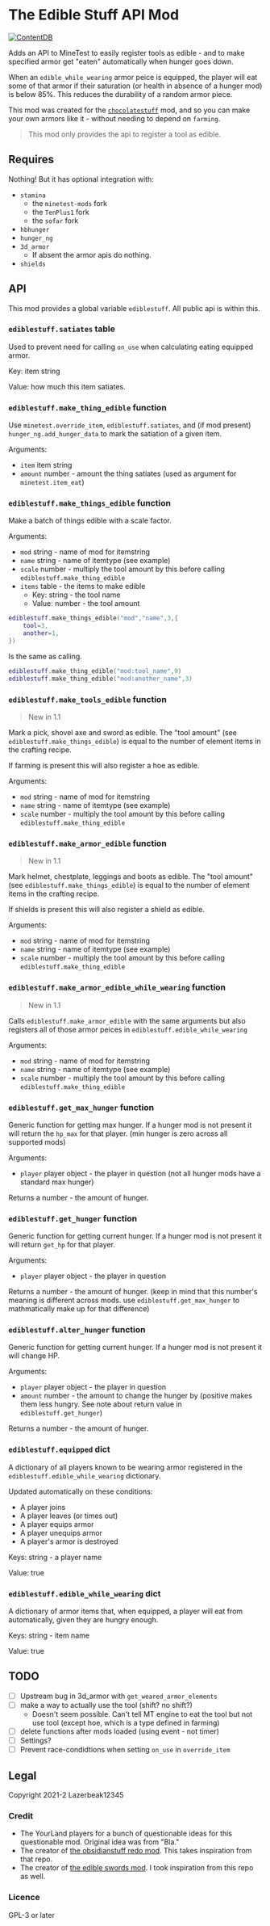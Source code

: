 # The Edible Stuff API Mod

[![ContentDB](https://content.minetest.net/packages/lazerbeak12345/ediblestuff_api/shields/downloads/)](https://content.minetest.net/packages/lazerbeak12345/ediblestuff_api/)

Adds an API to MineTest to easily register tools as edible - and to make
specified armor get "eaten" automatically when hunger goes down.

When an `edible_while_wearing` armor peice is equipped, the player will eat some
of that armor if their saturation (or health in absence of a hunger 
mod) is below 85%. This reduces the durability of a random armor piece.

This mod was created for the [`chocolatestuff`][cs] mod, and so you can make your own armors like it - without needing to depend on `farming`.

[cs]: https://github.com/Lazerbeak12345/chocolatestuff

> This mod only provides the api to register a tool as edible.

## Requires

Nothing! But it has optional integration with:

- `stamina`
	- the `minetest-mods` fork
	- the `TenPlus1` fork
	- the `sofar` fork
- `hbhunger`
- `hunger_ng`
- `3d_armor`
	- If absent the armor apis do nothing.
- `shields`

## API

This mod provides a global variable `ediblestuff`. All public api is within this.

### `ediblestuff.satiates` table

Used to prevent need for calling `on_use` when calculating eating equipped armor.

Key: item string

Value: how much this item satiates.

### `ediblestuff.make_thing_edible` function

Use `minetest.override_item`, `ediblestuff.satiates`, and (if mod present) `hunger_ng.add_hunger_data` to mark the satiation of a given item.

Arguments:

- `item` item string
- `amount` number - amount the thing satiates (used as argument for `minetest.item_eat`)

### `ediblestuff.make_things_edible` function

Make a batch of things edible with a scale factor.

Arguments:

- `mod` string - name of mod for itemstring
- `name` string - name of itemtype (see example)
- `scale` number - multiply the tool amount by this before calling `ediblestuff.make_thing_edible`
- `items` table - the items to make edible
  - Key: string - the tool name
  - Value: number - the tool amount

```lua
ediblestuff.make_things_edible("mod","name",3,{
	tool=3,
	another=1,
})
```

Is the same as calling.

```lua
ediblestuff.make_thing_edible("mod:tool_name",9)
ediblestuff.make_thing_edible("mod:another_name",3)
```

### `ediblestuff.make_tools_edible` function

> New in 1.1

Mark a pick, shovel axe and sword as edible. The "tool amount" (see `ediblestuff.make_things_edible`) is equal to the number of element items in the crafting recipe.

If farming is present this will also register a hoe as edible.

Arguments:

- `mod` string - name of mod for itemstring
- `name` string - name of itemtype (see example)
- `scale` number - multiply the tool amount by this before calling `ediblestuff.make_thing_edible`

### `ediblestuff.make_armor_edible` function

> New in 1.1

Mark helmet, chestplate, leggings and boots as edible. The "tool amount" (see `ediblestuff.make_things_edible`) is equal to the number of element items in the crafting recipe.

If shields is present this will also register a shield as edible.

Arguments:

- `mod` string - name of mod for itemstring
- `name` string - name of itemtype (see example)
- `scale` number - multiply the tool amount by this before calling `ediblestuff.make_thing_edible`

### `ediblestuff.make_armor_edible_while_wearing` function

> New in 1.1

Calls `ediblestuff.make_armor_edible` with the same arguments but also registers all of those armor peices in `ediblestuff.edible_while_wearing`

Arguments:

- `mod` string - name of mod for itemstring
- `name` string - name of itemtype (see example)
- `scale` number - multiply the tool amount by this before calling `ediblestuff.make_thing_edible`

### `ediblestuff.get_max_hunger` function

Generic function for getting max hunger. If a hunger mod is not present it will return the `hp_max` for that player. (min hunger is zero across all supported mods)

Arguments:

- `player` player object - the player in question (not all hunger mods have a standard max hunger)

Returns a number - the amount of hunger.

### `ediblestuff.get_hunger` function

Generic function for getting current hunger. If a hunger mod is not present it will return `get_hp` for that player.

Arguments:

- `player` player object - the player in question

Returns a number - the amount of hunger. (keep in mind that this number's meaning is different across mods. use `ediblestuff.get_max_hunger` to mathmatically make up for that difference)

### `ediblestuff.alter_hunger` function

Generic function for getting current hunger. If a hunger mod is not present it will change HP.

Arguments:

- `player` player object - the player in question
- `amount` number - the amount to change the hunger by (positive makes them less hungry. See note about return value in `ediblestuff.get_hunger`)

Returns a number - the amount of hunger.

### `ediblestuff.equipped` dict

A dictionary of all players known to be wearing armor registered in the `ediblestuff.edible_while_wearing` dictionary.

Updated automatically on these conditions:

- A player joins
- A player leaves (or times out)
- A player equips armor
- A player unequips armor
- A player's armor is destroyed

Keys: string - a player name

Value: true

### `ediblestuff.edible_while_wearing` dict

A dictionary of armor items that, when equipped, a player will eat from automatically, given they are hungry enough.

Keys: string - item name

Value: true

## TODO

- [ ] Upstream bug in 3d_armor with `get_weared_armor_elements`
- [ ] make a way to actually use the tool (shift? no shift?)
  - Doesn't seem possible. Can't tell MT engine to eat the tool but not use tool (except hoe, which is a type defined in farming)
- [ ] delete functions after mods loaded (using event - not timer)
- [ ] Settings?
- [ ] Prevent race-condidtions when setting `on_use` in `override_item`

## Legal

Copyright 2021-2 Lazerbeak12345

### Credit

- The YourLand players for a bunch of questionable ideas for this questionable mod. Original idea was from "Bla."
- The creator of [the obsidianstuff redo mod](https://github.com/OgelGames/obsidianstuff). This takes inspiration from that repo.
- The creator of [the edible swords mod][the_edible_swords_mod]. I took inspiration from this repo as well.

[the_edible_swords_mod]: https://content.minetest.net/packages/GamingAssociation39/edible_swords/

### Licence

GPL-3 or later
